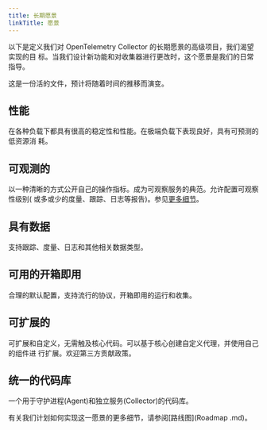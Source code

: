 ```yaml
---
title: 长期愿景
linkTitle: 愿景
---
```


以下是定义我们对 OpenTelemetry Collector 的长期愿景的高级项目，我们渴望实现的目
标。当我们设计新功能和对收集器进行更改时，这个愿景是我们的日常指导。

这是一份活的文件，预计将随着时间的推移而演变。

## 性能

在各种负载下都具有很高的稳定性和性能。在极端负载下表现良好，具有可预测的低资源消
耗。

## 可观测的

以一种清晰的方式公开自己的操作指标。成为可观察服务的典范。允许配置可观察性级别(
或多或少的度量、跟踪、日志等报告)。参见[更多细节](observability.md)。

## 具有数据

支持跟踪、度量、日志和其他相关数据类型。

## 可用的开箱即用

合理的默认配置，支持流行的协议，开箱即用的运行和收集。

## 可扩展的

可扩展和自定义，无需触及核心代码。可以基于核心创建自定义代理，并使用自己的组件进
行扩展。欢迎第三方贡献政策。

## 统一的代码库

一个用于守护进程(Agent)和独立服务(Collector)的代码库。

有关我们计划如何实现这一愿景的更多细节，请参阅[路线图](Roadmap .md)。
